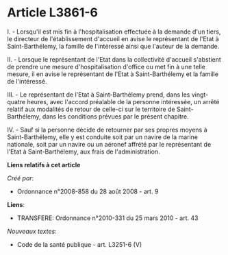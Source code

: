 # Article L3861-6

I. - Lorsqu'il est mis fin à l'hospitalisation effectuée à la demande d'un tiers, le directeur de l'établissement d'accueil
en avise le représentant de l'Etat à Saint-Barthélemy, la famille de l'intéressé ainsi que l'auteur de la demande. 

II. - Lorsque le représentant de l'Etat dans la collectivité d'accueil s'abstient de prendre une mesure d'hospitalisation
d'office ou met fin à une telle mesure, il en avise le représentant de l'Etat à Saint-Barthélemy et la famille de
l'intéressé. 

III. - Le représentant de l'Etat à Saint-Barthélemy prend, dans les vingt-quatre heures, avec l'accord préalable de la
personne intéressée, un arrêté relatif aux modalités de retour de celle-ci sur le territoire de Saint-Barthélemy, dans les
conditions prévues par le présent chapitre. 

IV. - Sauf si la personne décide de retourner par ses propres moyens à Saint-Barthélemy, elle y est conduite soit par un
navire de la marine nationale, soit par un navire ou un aéronef affrété par le représentant de l'Etat à Saint-Barthélemy, aux
frais de l'administration.

**Liens relatifs à cet article**

_Créé par_:

  - Ordonnance n°2008-858 du 28 août 2008 - art. 9

**Liens**:

  - TRANSFERE: Ordonnance n°2010-331 du 25 mars 2010 - art. 43

_Nouveaux textes_:

  - Code de la santé publique - art. L3251-6 (V)

